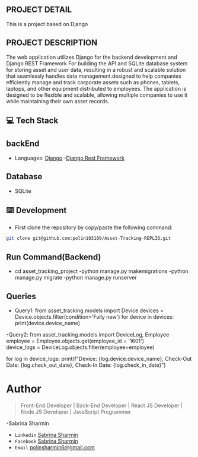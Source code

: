 ## PROJECT DETAIL

This is a project based on Django

## PROJECT DESCRIPTION

The web application utilizes Django for the backend development and Django REST Framework For building the API and SQLite database system for storing asset and user data, resulting in a robust and scalable solution that seamlessly handles data management.designed to help companies efficiently manage and track corporate assets such as phones, tablets, laptops, and other equipment distributed to employees. The application is designed to be flexible and scalable, allowing multiple companies to use it while maintaining their own asset records.

## 💻 Tech Stack

## backEnd

- Languages: [Django](https://docs.djangoproject.com/en/4.2/) -[Django Rest Framework](https://www.django-rest-framework.org/)

## Database

- SQLite

## ⌨️ Development

- First clone the repository by copy/paste the following command:

```bash
git clone git@github.com:polin103109/Asset-Tracking-REPLIQ.git
```

## Run Command(Backend)

- cd asset_tracking_project
  -python manage.py makemigrations
  -python manage.py migrate
  -python manage.py runserver

## Queries

- Query1:
  from asset_tracking.models import Device
  devices = Device.objects.filter(condition='Fully new')
  for device in devices:
  print(device.device_name)

-Query2:
from asset_tracking.models import DeviceLog, Employee
employee = Employee.objects.get(employee_id = '1601')  
device_logs = DeviceLog.objects.filter(employee=employee)

for log in device_logs:
print(f"Device: {log.device.device_name}, Check-Out Date: {log.check_out_date}, Check-In Date: {log.check_in_date}")

# Author

> Front-End Developer | Back-End Developer | React JS Developer | Node JS Developer | JavaScript Programmer

-Sabrina Sharmin

- `Linkedin` [Sabrina Sharmin](https://www.linkedin.com/in/sabrina-sharmin-937a441a7/)
- `Facebook` [Sabrina Sharmin](https://www.facebook.com/sharmin.polin/)
- `Email` [polinsharmin6@gmail.com](polinsharmin6@gmail.com)
